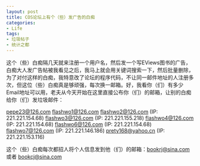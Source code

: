```yaml
---
layout: post
title: COS论坛上有个（些）发广告的白痴
categories:
- Life
tags:
- 垃圾帖子
- 统计之都
---
```


这个（些）白痴隔几天就来注册一个用户名，然后发一个写EViews图书的广告，白痴大人发广告帖被我看见之后，我马上就会用关键词搜索一下，然后批量删除，为了对付这样的白痴，我特意改了论坛的程序代码，不让同一邮件地址的人注册多次，但这位（些）白痴真是够顽强，每次换一邮箱。好，我看你（们）有多少Email地址可以用，老夫从今天开始在这里直接公布你（们）的邮箱，让别的白痴给你（们）发垃圾邮件：

[pepe23@126.com](mailto:pepe23@126.com) [flashwo1@126.com](mailto:flashwo1@126.com) [flashwo2@126.com](mailto:flashwo2@126.com) (IP: 221.221.154.68) [flashwo3@126.com](mailto:flashwo3@126.com) (IP: 221.221.155.218) [flashwo4@126.com](mailto:flashwo4@126.com) (IP: 221.221.154.68) [flashwo6@126.com](mailto:flashwo6@126.com) (IP: 221.221.154.68) [flashwo7@126.com](mailto:flashwo7@126.com) (IP: 221.221.146.186) [prety168@yahoo.cn](mailto:prety168@yahoo.cn) (IP: 221.221.153.116)

这个（些）白痴每次都招人将个人信息发到他（们）的邮箱：[bookrj@sina.com](mailto:bookrj@sina.com) 或者 [bookcj@sina.com](mailto:bookcj@sina.com)
